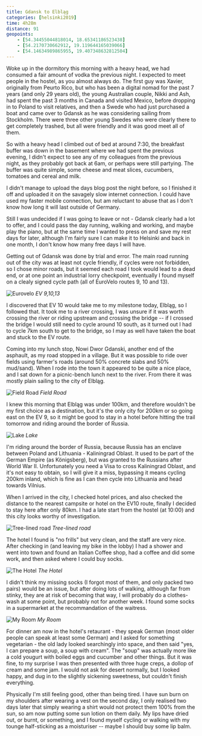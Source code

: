 ```yaml
--- 
title: Gdansk to Elbląg
categories: [helsinki2019]
time: 4h28m
distance: 91
geopoints:
    - [54.34455044818014, 18.65341186523438]
    - [54.2170730662912, 19.119644165039066]
    - [54.14634989865955, 19.407348632812504]
---
```


Woke up in the dormitory this morning with a heavy head, we had consumed a
fair amount of vodka the previous night. I expected to meet people in the
hostel, as you almost always do. The first guy was Xavier, originally from
Peurto Rico, but who has been a digital nomad for the past 7 years (and only
29 years old), the young Australian couple, Nikki and Ash, had spent the past
3 months in Canada and visited Mexico, before dropping in to Poland to visit
relatives, and then a Swede who had just purchased a boat and came over to
Gdansk as he was considering sailing from Stockholm. There were three other
young Swedes who were clearly there to get completely trashed, but all were
friendly and it was good meet all of them.

So with a heavy head I climbed out of bed at around 7:30, the breakfast buffer
was down in the basement where we had spent the previous evening, I didn't
expect to see any of my colleagues from the previous night, as they probably
got back at 6am, or perhaps were still partying. The buffer was quite simple,
some cheese and meat slices, cucumbers, tomatoes and cereal and milk.

I didn't manage to upload the days blog post the night before, so I finished
it off and uploaded it on the savagely slow internet connection. I could have
used my faster mobile connection, but am reluctant to abuse that as I don't
know how long it will last outside of Germany.

Still I was undecided if I was going to leave or not - Gdansk clearly had a
lot to offer, and I could pass the day running, walking and working, and maybe
play the piano, but at the same time I wanted to press on and save my rest
days for later, although I'm fairly sure I can make it to Helsinki and back in
one month, I don't know how many free days I will have.

Getting out of Gdansk was done by trial and error. The main road running out
of the city was at least not cycle friendly, if cycles were not forbidden, so
I chose minor roads, but it seemed each road I took would lead to a dead end,
or at one point an industrial lorry checkpoint, eventually I found myself on a
clealy signed cycle path (all of EuroVelo routes 9, 10 and 13).

![Eurovelo](/images/tallinn/2019-07-05/1.JPG)
*EV 9,10,13*

I discovered that EV 10 would take me to my milestone today, Elbląg, so I
followed that. It took me to a river crossing, I was unsure if it was worth
crossing the river or riding upstream and crossing the bridge -- if I crossed
the bridge I would still need to cycle around 10 south, as it turned out I
had to cycle 7km south to get to the bridge, so I may as well have taken the
boat and stuck to the EV route.

Coming into my lunch stop, Nowi Dwor Gdanski, another end of the asphault, as
my road stopped in a village. But it was possible to ride over fields using
farmer's roads (around 50% concrete slabs and 50% mud/sand). When I rode into
the town it appeared to be quite a nice place, and I sat down for a
picnic-bench lunch next to the river. From there it was mostly plain sailing
to the city of Elbląg.

![Field Road](/images/tallinn/2019-07-05/4.JPG)
*Field Road*


I knew this morning that Elbląg was under 100km, and therefore wouldn't be my
first choice as a destination, but it's the only city for 200km or so going
east on the EV 9, so it might be good to stay in a hotel before hitting the
trail tomorrow and riding around the border of Russia.

![Lake](/images/tallinn/2019-07-05/2.JPG)
*Lake*

I'm riding around the border of Russia, because Russia has an enclave between
Poland and Lithuania - Kaliningrad Oblast. It used to be part of the German
Empire (as Königsberg), but was granted to the Russians after World War II.
Unfortunately you need a Visa to cross Kaliningrad Oblast, and it's not easy
to obtain, so I will give it a miss, bypassing it means cycling 200km inland,
which is fine as I can then cycle into Lithuania and head towards Vilnius.

When I arrived in the city, I checked hotel prices, and also checked the
distance to the nearest campsite or hotel on the EV10 route, finally I decided
to stay here after only 80km. I had a late start from the hostel (at 10:00)
and this city looks worthy of investigation.

![Tree-lined road](/images/tallinn/2019-07-05/3.JPG)
*Tree-lined road*

The hotel I found is "no frills" but very clean, and the staff are very nice.
After checking in (and leaving my bike in the lobby) I had a shower and went
into town and found an Italian Coffee shop, had a coffee and did some work,
and then asked where I could buy socks.

![The Hotel](/images/tallinn/2019-07-05/5.JPG)
*The Hotel*

I didn't think my missing socks (I forgot most of them, and only packed two
pairs) would be an issue, but after doing lots of walking, although far from
stinky, they are at risk of becoming that way, I will probably do a
clothes-wash at some point, but probably not for another week. I found some
socks in a supermarket at the recommandation of the waitress.

![My Room](/images/tallinn/2019-07-05/6.JPG)
*My Room*

For dinner am now in the hotel's retaurant - they speak German (most older
people can speak at least some German) and I asked for something vegetarian -
the old lady looked searchingly into space, and then said "yes, I can prepare
a soup, a soup with cream". The "soup" was actually more like a cold yougurt
with boiled eggs and cucumber and other things. But it was fine, to my
surprise I was then presented with three huge creps, a dollop of cream and
some jam. I would not ask for desert normally, but I looked happy, and dug in
to the slightly sickening sweetness, but couldn't finish everything.

Physically I'm still feeling good, other than being tired. I have sun burn on
my shoulders after wearing a vest on the second day, I only realised two days
later that simply wearing a shirt would not protect them 100% from the sun, so
am now putting some sun lotion on them daily. My lips have dried out, or
burnt, or something, and I found myself cycling or walking with my tounge
half-sticking as a moisturiser -- maybe I should buy some lip balm.
